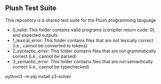 ## Plush Test Suite

This repository is a shared test suite for the Plush programming language


- 0_valid: This folder contains valid programs (compiler return code: 0), and expected outputs.
- 1_lexical_error: This folder contains files that are not lexically correct (i.e., cannot be converted to tokens)
- 2_syntactic_error: This folder contains files that are not grammatically correct (i.e., cannot be parsed)
- 3_semantic_error: This folder contains files that are not semantically correct (i.e., cannot be typechecked)






python3 -m pip install z3-solver